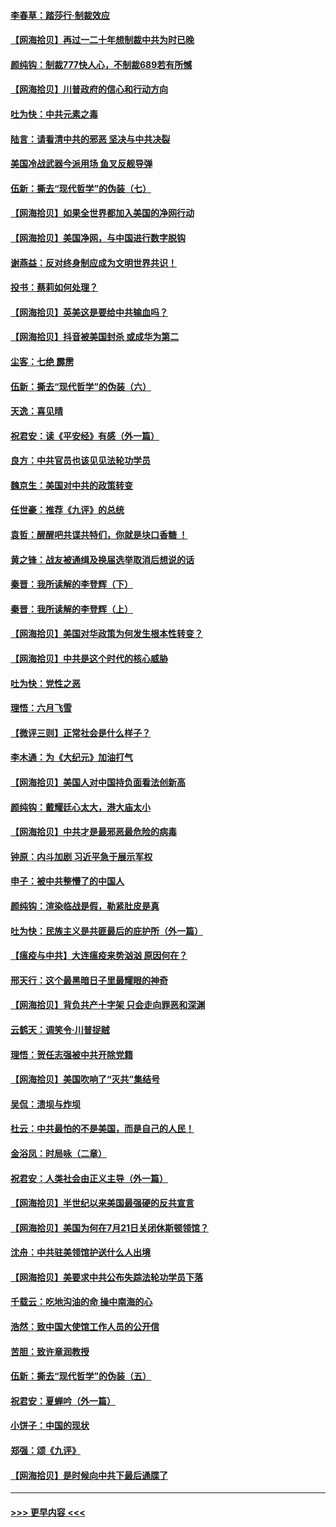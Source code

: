 #### [李春草：踏莎行·制裁效应](../pages/nsc993/n12318290.md?t=08110202) 
#### [【网海拾贝】再过一二十年想制裁中共为时已晚](../pages/nsc993/n12318195.md?t=08110202) 
#### [颜纯钩：制裁777快人心，不制裁689若有所憾](../pages/nsc993/n12316912.md?t=08110202) 
#### [【网海拾贝】川普政府的信心和行动方向](../pages/nsc993/n12316673.md?t=08110202) 
#### [吐为快：中共元素之毒](../pages/nsc993/n12316547.md?t=08110202) 
#### [陆言：请看清中共的邪恶 坚决与中共决裂](../pages/nsc993/n12315784.md?t=08110202) 
#### [美国冷战武器今派用场 鱼叉反舰导弹](../pages/nsc993/n12316258.md?t=08110202) 
#### [伍新：撕去“现代哲学”的伪装（七）](../pages/nsc993/n12315846.md?t=08110202) 
#### [【网海拾贝】如果全世界都加入美国的净网行动](../pages/nsc993/n12315588.md?t=08110202) 
#### [【网海拾贝】美国净网，与中国进行数字脱钩](../pages/nsc993/n12312813.md?t=08110202) 
#### [谢燕益：反对终身制应成为文明世界共识！](../pages/nsc993/n12310465.md?t=08110202) 
#### [投书：蔡莉如何处理？](../pages/nsc993/n12310224.md?t=08110202) 
#### [【网海拾贝】英美这是要给中共输血吗？](../pages/nsc993/n12307646.md?t=08110202) 
#### [【网海拾贝】抖音被美国封杀 或成华为第二](../pages/nsc993/n12305277.md?t=08110202) 
#### [尘客：七绝 霹雳](../pages/nsc993/n12304053.md?t=08110202) 
#### [伍新：撕去“现代哲学”的伪装（六）](../pages/nsc993/n12303243.md?t=08110202) 
#### [天逸：喜见晴](../pages/nsc993/n12303226.md?t=08110202) 
#### [祝君安：读《平安经》有感（外一篇）](../pages/nsc993/n12303170.md?t=08110202) 
#### [良方：中共官员也该见见法轮功学员](../pages/nsc993/n12302985.md?t=08110202) 
#### [魏京生：美国对中共的政策转变](../pages/nsc993/n12302929.md?t=08110202) 
#### [任世豪：推荐《九评》的总统](../pages/nsc993/n12302838.md?t=08110202) 
#### [袁哲：醒醒吧共谍共特们，你就是块口香糖 ！](../pages/nsc993/n12302678.md?t=08110202) 
#### [黄之锋：战友被通缉及换届选举取消后想说的话](../pages/nsc993/n12302681.md?t=08110202) 
#### [秦晋：我所读解的李登辉（下）](../pages/nsc993/n12302171.md?t=08110202) 
#### [秦晋：我所读解的李登辉（上）](../pages/nsc993/n12301979.md?t=08110202) 
#### [【网海拾贝】美国对华政策为何发生根本性转变？](../pages/nsc993/n12302091.md?t=08110202) 
#### [【网海拾贝】中共是这个时代的核心威胁](../pages/nsc993/n12300541.md?t=08110202) 
#### [吐为快：党性之恶](../pages/nsc993/n12300263.md?t=08110202) 
#### [理悟：六月飞雪](../pages/nsc993/n12300243.md?t=08110202) 
#### [【微评三则】正常社会是什么样子？](../pages/nsc993/n12300228.md?t=08110202) 
#### [李木通：为《大纪元》加油打气](../pages/nsc993/n12280363.md?t=08110202) 
#### [【网海拾贝】美国人对中国持负面看法创新高](../pages/nsc993/n12298720.md?t=08110202) 
#### [颜纯钩：戴耀廷心太大，港大庙太小](../pages/nsc993/n12297682.md?t=08110202) 
#### [【网海拾贝】中共才是最邪恶最危险的病毒](../pages/nsc993/n12296470.md?t=08110202) 
#### [钟原：内斗加剧 习近平急于展示军权](../pages/nsc993/n12292544.md?t=08110202) 
#### [申子：被中共整懵了的中国人](../pages/nsc993/n12291389.md?t=08110202) 
#### [颜纯钩：渲染临战是假，勒紧肚皮是真](../pages/nsc993/n12290945.md?t=08110202) 
#### [吐为快：民族主义是共匪最后的庇护所（外一篇）](../pages/nsc993/n12290887.md?t=08110202) 
#### [【瘟疫与中共】大连瘟疫来势汹汹 原因何在？](../pages/nsc993/n12287474.md?t=08110202) 
#### [邢天行：这个最黑暗日子里最耀眼的神奇](../pages/nsc993/n12289882.md?t=08110202) 
#### [【网海拾贝】背负共产十字架 只会走向罪恶和深渊](../pages/nsc993/n12288290.md?t=08110202) 
#### [云鹤天：调笑令·川普捉贼](../pages/nsc993/n12285672.md?t=08110202) 
#### [理悟：贺任志强被中共开除党籍](../pages/nsc993/n12285597.md?t=08110202) 
#### [【网海拾贝】美国吹响了“灭共”集结号](../pages/nsc993/n12284522.md?t=08110202) 
#### [吴侃：溃坝与炸坝](../pages/nsc993/n12283593.md?t=08110202) 
#### [杜云：中共最怕的不是美国，而是自己的人民！](../pages/nsc993/n12282935.md?t=08110202) 
#### [金浴凤：时局咏（二章）](../pages/nsc993/n12282923.md?t=08110202) 
#### [祝君安：人类社会由正义主导（外一篇）](../pages/nsc993/n12282809.md?t=08110202) 
#### [【网海拾贝】半世纪以来美国最强硬的反共宣言](../pages/nsc993/n12282656.md?t=08110202) 
#### [【网海拾贝】美国为何在7月21日关闭休斯顿领馆？](../pages/nsc993/n12279731.md?t=08110202) 
#### [沈舟：中共驻美领馆护送什么人出境](../pages/nsc993/n12278949.md?t=08110202) 
#### [【网海拾贝】美要求中共公布失踪法轮功学员下落](../pages/nsc993/n12277656.md?t=08110202) 
#### [千载云：吃地沟油的命 操中南海的心](../pages/nsc993/n12277533.md?t=08110202) 
#### [浩然：致中国大使馆工作人员的公开信](../pages/nsc993/n12277436.md?t=08110202) 
#### [苦胆：致许章润教授](../pages/nsc993/n12274876.md?t=08110202) 
#### [伍新：撕去“现代哲学”的伪装（五）](../pages/nsc993/n12274833.md?t=08110202) 
#### [祝君安：夏蝉吟（外一篇）](../pages/nsc993/n12274794.md?t=08110202) 
#### [小饼子：中国的现状](../pages/nsc993/n12274774.md?t=08110202) 
#### [郑强：颂《九评》](../pages/nsc993/n12274570.md?t=08110202) 
#### [【网海拾贝】是时候向中共下最后通牒了](../pages/nsc993/n12274156.md?t=08110202) 

----
#### [ >>> 更早内容 <<< ](../indexes/nsc993-earlier.md)
